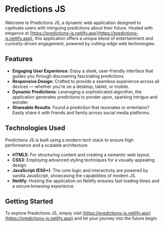 # Predictions JS

Welcome to Predictions JS, a dynamic web application designed to captivate users with intriguing predictions about their future. Hosted with elegance at [https://predictions-js.netlify.app](https://predictions-js.netlify.app), this application offers a unique blend of entertainment and curiosity-driven engagement, powered by cutting-edge web technologies.

## Features

- **Engaging User Experience**: Enjoy a sleek, user-friendly interface that guides you through discovering fascinating predictions.
- **Responsive Design**: Crafted to provide a seamless experience across all devices — whether you're on a desktop, tablet, or mobile.
- **Dynamic Predictions**: Leveraging a sophisticated algorithm, the application generates predictions to ponder upon, sparking intrigue and wonder.
- **Shareable Results**: Found a prediction that resonates or entertains? Easily share it with friends and family across social media platforms.

## Technologies Used

Predictions JS is built using a modern tech stack to ensure high performance and a scalable architecture:

- **HTML5**: For structuring content and creating a semantic web layout.
- **CSS3**: Employing advanced styling techniques for a visually appealing design.
- **JavaScript (ES6+)**: The core logic and interactivity are powered by vanilla JavaScript, showcasing the capabilities of modern JS.
- **Netlify**: Hosting the application on Netlify ensures fast loading times and a secure browsing experience.

## Getting Started

To explore Predictions JS, simply visit [https://predictions-js.netlify.app](https://predictions-js.netlify.app) and let your journey into the future begin.
